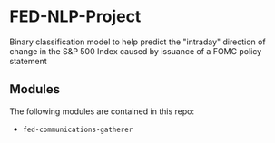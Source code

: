 # FED-NLP-Project

Binary classification model to help predict the "intraday" direction of change in the S&P 500 Index caused by issuance of a FOMC policy statement

## Modules

The following modules are contained in this repo:
* `fed-communications-gatherer`

